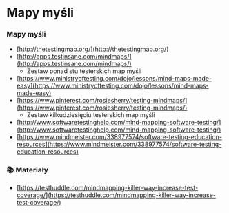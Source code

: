 # Mapy myśli

###  **Mapy myśli**

* [http://thetestingmap.org/](http://thetestingmap.org/)
* [http://apps.testinsane.com/mindmaps/](http://apps.testinsane.com/mindmaps/)
  * Zestaw ponad stu testerskich map myśli
* [https://www.ministryoftesting.com/dojo/lessons/mind-maps-made-easy](https://www.ministryoftesting.com/dojo/lessons/mind-maps-made-easy)
* [https://www.pinterest.com/rosiesherry/testing-mindmaps/](https://www.pinterest.com/rosiesherry/testing-mindmaps/)
  * Zestaw kilkudziesięciu testerskich map myśli
* [http://www.softwaretestinghelp.com/mind-mapping-software-testing/](http://www.softwaretestinghelp.com/mind-mapping-software-testing/)
* [https://www.mindmeister.com/338977574/software-testing-education-resources](https://www.mindmeister.com/338977574/software-testing-education-resources)

### **📚 Materiały**

* [https://testhuddle.com/mindmapping-killer-way-increase-test-coverage/](https://testhuddle.com/mindmapping-killer-way-increase-test-coverage/)

